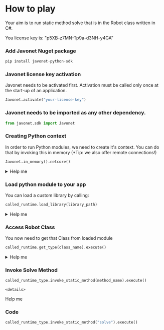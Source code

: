 # How to play

Your aim is to run static method solve that is in the Robot class written in C#.

You license key is: "p5XB-z7MN-Tp9a-d3NH-y4GA"

### Add Javonet Nuget package
```python
pip install javonet-python-sdk
```

### Javonet license key activation
Javonet needs to be activated first. Activation must be called only once at the start-up of an application.

```python
Javonet.activate("your-license-key")
```

### Javonet needs to be imported as any other dependency.
```python
from javonet.sdk import Javonet
```

### Creating Python context
In order to run Python modules, we need to create it's context.
You can do that by invoking this in memory (*Tip: we also offer remote connections!)

```python
Javonet.in_memory().netcore()
```

<details>
  <summary>Help me</summary>
  
  ### Code
  ```python
  netcore_runtime = Javonet.in_memory().netcore()
  ```
</details>

### Load python module to your app
You can load a custom library by calling:
  ```python
  called_runtime.load_library(library_path)
  ```

<details>
  <summary>Help me</summary>
  
  ### Code
  ```python
  library_path = "./RobotConnector.dll"
  called_runtime.load_library(library_path)
  ```
</details>

### Access Robot Class
You now need to get that Class from loaded module
  ```python
  called_runtime.get_type(class_name).execute()
  ```
  <details>
  <summary>Help me</summary>
  
  ### Code
  ```python
  called_runtime_type = called_runtime.get_type("Robot").execute()
  ```
</details>

### Invoke Solve Method

  ```python
  called_runtime_type.invoke_static_method(method_name).execute()
  ```
    <details>
  <summary>Help me</summary>
  
  ### Code
  ```python
  called_runtime_type.invoke_static_method("solve").execute()
  ```
</details>
